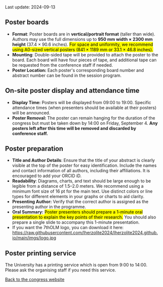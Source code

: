 Last update: 2024-09-13

## Poster boards

- **Format**: Poster boards are in **vertical/portrait format** (taller than wide). Authors may use the full dimensions up to **950 mm width × 2300 mm height** (37.4 × 90.6 inches). <mark>For space and uniformity, we recommend using A0-sized vertical posters (841 × 1189 mm or 33.1 × 46.8 inches).</mark>
- **Mounting**: Double-sided tape will be provided to attach the poster to the board. Each board will have four pieces of tape, and additional tape can be requested from the conference staff if needed.
- **Poster Location:** Each poster's corresponding board number and abstract number can be found in the session program.

## On-site poster display and attendance time

- **Display Time:** Posters will be displayed from 09:00 to 19:00. Specific attendance times (when presenters should be available at their posters) will be announced.
- **Poster Removal:** The poster can remain hanging for the duration of the congress but must be taken down by 14:00 on Friday, September 4.  **Any posters left after this time will be removed and discarded by conference staff.**

## Poster preparation

- **Title and Author Details**: Ensure that the title of your abstract is clearly visible at the top of the poster for easy identification. Include the names and contact information of all authors, including their affiliations. It is encouraged to add your ORCID iD.
- **Readability**: Diagrams, charts, and text should be large enough to be legible from a distance of 1.5–2.0 meters. We recommend using a minimum font size of 16 pt for the main text. Use distinct colors or line types for different elements in your graphs or charts to aid clarity.
- **Presenting Author:** Verify that the correct author is assigned as the presenting author in the programme.
- **Oral Summary:** <mark>Poster presenters should prepare a 1-minute oral presentation to explain the key points of their research.</mark> You should also prepare a single slide to accompany this 1-minute presentation.
- If you want the 7thOLM logo, you can download it here: https://raw.githubusercontent.com/lherzolite2024/lherzolite2024.github.io/main/imgs/logo.jpg

## Poster printing service

The University has a printing service which is open from 9:00 to 14:00. Please ask the organising staff if you need this service.

[Back to the congress website](https://lherzolite2024.github.io/)